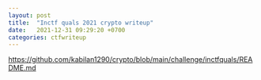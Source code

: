 ```yaml
---
layout: post
title:  "Inctf quals 2021 crypto writeup"
date:   2021-12-31 09:29:20 +0700
categories: ctfwriteup
---
```



<a href="https://github.com/kabilan1290/crypto/blob/main/challenge/inctf%20quals/README.md">https://github.com/kabilan1290/crypto/blob/main/challenge/inctfquals/README.md</a>